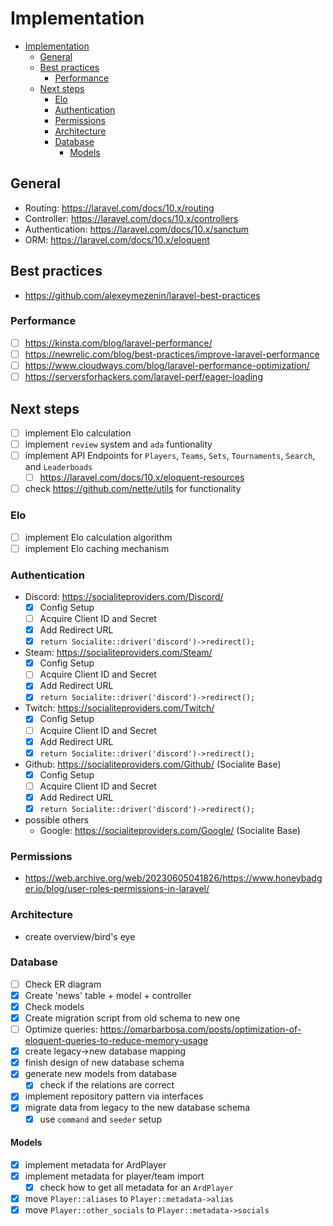 # Implementation

<!-- TOC -->

- [Implementation](#implementation)
  - [General](#general)
  - [Best practices](#best-practices)
    - [Performance](#performance)
  - [Next steps](#next-steps)
    - [Elo](#elo)
    - [Authentication](#authentication)
    - [Permissions](#permissions)
    - [Architecture](#architecture)
    - [Database](#database)
      - [Models](#models)

<!-- /TOC -->

## General

- Routing: <https://laravel.com/docs/10.x/routing>
- Controller: <https://laravel.com/docs/10.x/controllers>
- Authentication: <https://laravel.com/docs/10.x/sanctum>
- ORM: <https://laravel.com/docs/10.x/eloquent>

## Best practices

- <https://github.com/alexeymezenin/laravel-best-practices>

### Performance

- [ ] <https://kinsta.com/blog/laravel-performance/>
- [ ] <https://newrelic.com/blog/best-practices/improve-laravel-performance>
- [ ] <https://www.cloudways.com/blog/laravel-performance-optimization/>
- [ ] <https://serversforhackers.com/laravel-perf/eager-loading>

## Next steps

- [ ] implement Elo calculation
- [ ] implement `review` system and `ada` funtionality
- [ ] implement API Endpoints for `Players`, `Teams`, `Sets`, `Tournaments`,
      `Search`, and `Leaderboads`
  - [ ] <https://laravel.com/docs/10.x/eloquent-resources>
- [ ] check <https://github.com/nette/utils> for functionality

### Elo

- [ ] implement Elo calculation algorithm
- [ ] implement Elo caching mechanism

### Authentication

- Discord: <https://socialiteproviders.com/Discord/>
  - [x] Config Setup
  - [ ] Acquire Client ID and Secret
  - [x] Add Redirect URL
  - [x] `return Socialite::driver('discord')->redirect();`
- Steam: <https://socialiteproviders.com/Steam/>
  - [x] Config Setup
  - [ ] Acquire Client ID and Secret
  - [x] Add Redirect URL
  - [x] `return Socialite::driver('discord')->redirect();`
- Twitch: <https://socialiteproviders.com/Twitch/>
  - [x] Config Setup
  - [ ] Acquire Client ID and Secret
  - [x] Add Redirect URL
  - [x] `return Socialite::driver('discord')->redirect();`
- Github: <https://socialiteproviders.com/Github/> (Socialite Base)
  - [x] Config Setup
  - [ ] Acquire Client ID and Secret
  - [x] Add Redirect URL
  - [x] `return Socialite::driver('discord')->redirect();`
- possible others
  - Google: <https://socialiteproviders.com/Google/> (Socialite Base)

### Permissions

- <https://web.archive.org/web/20230605041826/https://www.honeybadger.io/blog/user-roles-permissions-in-laravel/>

### Architecture

- create overview/bird's eye

### Database

- [ ] Check ER diagram
- [x] Create 'news' table + model + controller
- [x] Check models
- [x] Create migration script from old schema to new one
- [ ] Optimize queries:
      <https://omarbarbosa.com/posts/optimization-of-eloquent-queries-to-reduce-memory-usage>
- [x] create legacy->new database mapping
- [x] finish design of new database schema
- [x] generate new models from database
  - [x] check if the relations are correct
- [x] implement repository pattern via interfaces
- [x] migrate data from legacy to the new database schema
  - [x] use `command` and `seeder` setup

#### Models

- [x] implement metadata for ArdPlayer
- [x] implement metadata for player/team import
  - [x] check how to get all metadata for an `ArdPlayer`
- [x] move `Player::aliases` to `Player::metadata->alias`
- [x] move `Player::other_socials` to `Player::metadata->socials`
